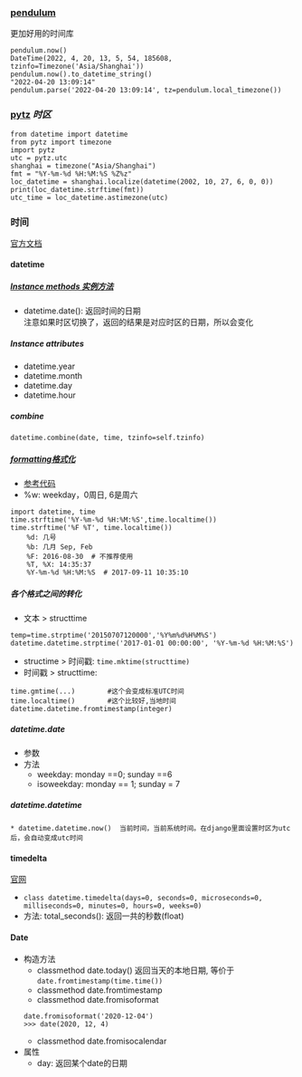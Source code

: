 ### [pendulum](https://pendulum.eustace.io/docs/)
更加好用的时间库
```
pendulum.now()
DateTime(2022, 4, 20, 13, 5, 54, 185608, tzinfo=Timezone('Asia/Shanghai'))
pendulum.now().to_datetime_string()
"2022-04-20 13:09:14"
pendulum.parse('2022-04-20 13:09:14', tz=pendulum.local_timezone())
```

### [pytz](https://pythonhosted.org/pytz/)  *时区*
```
from datetime import datetime
from pytz import timezone
import pytz
utc = pytz.utc
shanghai = timezone("Asia/Shanghai")
fmt = "%Y-%m-%d %H:%M:%S %Z%z"
loc_datetime = shanghai.localize(datetime(2002, 10, 27, 6, 0, 0))
print(loc_datetime.strftime(fmt))
utc_time = loc_datetime.astimezone(utc)
```

### 时间
[官方文档](https://docs.python.org/3/library/datetime.html)

#### datetime

##### [Instance methods 实例方法](https://docs.python.org/3/library/datetime.html#datetime.datetime.date)
* datetime.date(): 返回时间的日期  
注意如果时区切换了，返回的结果是对应时区的日期，所以会变化  

##### Instance attributes
* datetime.year
* datetime.month
* datetime.day
* datetime.hour

##### combine
```
datetime.combine(date, time, tzinfo=self.tzinfo)
```

##### [formatting格式化](https://docs.python.org/3/library/datetime.html#strftime-and-strptime-behavior)
* [参考代码](./script/time时间.py)
* %w: weekday，0周日, 6是周六
```
import datetime, time
time.strftime('%Y-%m-%d %H:%M:%S',time.localtime())
time.strftime('%F %T', time.localtime())
    %d: 几号
    %b: 几月 Sep, Feb
    %F: 2016-08-30  # 不推荐使用
    %T, %X: 14:35:37
    %Y-%m-%d %H:%M:%S  # 2017-09-11 10:35:10
```

##### 各个格式之间的转化
* 文本 > structtime
```
temp=time.strptime('20150707120000','%Y%m%d%H%M%S')
datetime.datetime.strptime('2017-01-01 00:00:00', '%Y-%m-%d %H:%M:%S')
```
* structime > 时间戳: `time.mktime(structtime)`
* 时间戳 > structtime: 
```
time.gmtime(...)        #这个会变成标准UTC时间
time.localtime()        #这个比较好,当地时间
datetime.datetime.fromtimestamp(integer)
```
##### datetime.date

* 参数
* 方法
    * weekday: monday ==0; sunday ==6
    * isoweekday: monday == 1; sunday = 7
##### datetime.datetime
    * datetime.datetime.now()  当前时间，当前系统时间。在django里面设置时区为utc后，会自动变成utc时间

#### timedelta
[官网](https://docs.python.org/3/library/datetime.html#timedelta-objects)
* `class datetime.timedelta(days=0, seconds=0, microseconds=0, milliseconds=0, minutes=0, hours=0, weeks=0)`
* 方法:
    total_seconds(): 返回一共的秒数(float)

#### Date
* 构造方法
    * classmethod date.today()
    返回当天的本地日期, 等价于`date.fromtimestamp(time.time())`
    * classmethod date.fromtimestamp
    * classmethod date.fromisoformat
    ```
    date.fromisoformat('2020-12-04')
    >>> date(2020, 12, 4)
    ```
    * classmethod date.fromisocalendar
* 属性
    * day: 返回某个date的日期
